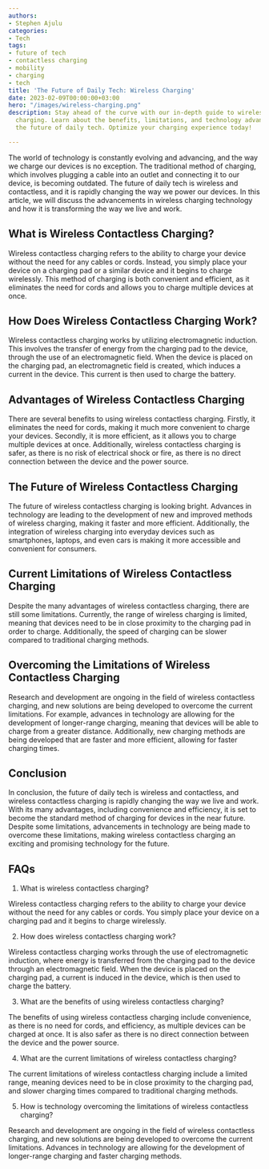 ```yaml
---
authors:
- Stephen Ajulu
categories:
- Tech
tags:
- future of tech
- contactless charging
- mobility
- charging
- tech
title: 'The Future of Daily Tech: Wireless Charging'
date: 2023-02-09T00:00:00+03:00
hero: "/images/wireless-charging.png"
description: Stay ahead of the curve with our in-depth guide to wireless contactless
  charging. Learn about the benefits, limitations, and technology advancements driving
  the future of daily tech. Optimize your charging experience today!

---
```

The world of technology is constantly evolving and advancing, and the way we charge our devices is no exception. The traditional method of charging, which involves plugging a cable into an outlet and connecting it to our device, is becoming outdated. The future of daily tech is wireless and contactless, and it is rapidly changing the way we power our devices. In this article, we will discuss the advancements in wireless charging technology and how it is transforming the way we live and work.

## What is Wireless Contactless Charging?

Wireless contactless charging refers to the ability to charge your device without the need for any cables or cords. Instead, you simply place your device on a charging pad or a similar device and it begins to charge wirelessly. This method of charging is both convenient and efficient, as it eliminates the need for cords and allows you to charge multiple devices at once.

## How Does Wireless Contactless Charging Work?

Wireless contactless charging works by utilizing electromagnetic induction. This involves the transfer of energy from the charging pad to the device, through the use of an electromagnetic field. When the device is placed on the charging pad, an electromagnetic field is created, which induces a current in the device. This current is then used to charge the battery.

## Advantages of Wireless Contactless Charging

There are several benefits to using wireless contactless charging. Firstly, it eliminates the need for cords, making it much more convenient to charge your devices. Secondly, it is more efficient, as it allows you to charge multiple devices at once. Additionally, wireless contactless charging is safer, as there is no risk of electrical shock or fire, as there is no direct connection between the device and the power source.

## The Future of Wireless Contactless Charging

The future of wireless contactless charging is looking bright. Advances in technology are leading to the development of new and improved methods of wireless charging, making it faster and more efficient. Additionally, the integration of wireless charging into everyday devices such as smartphones, laptops, and even cars is making it more accessible and convenient for consumers.

## Current Limitations of Wireless Contactless Charging

Despite the many advantages of wireless contactless charging, there are still some limitations. Currently, the range of wireless charging is limited, meaning that devices need to be in close proximity to the charging pad in order to charge. Additionally, the speed of charging can be slower compared to traditional charging methods.

## Overcoming the Limitations of Wireless Contactless Charging

Research and development are ongoing in the field of wireless contactless charging, and new solutions are being developed to overcome the current limitations. For example, advances in technology are allowing for the development of longer-range charging, meaning that devices will be able to charge from a greater distance. Additionally, new charging methods are being developed that are faster and more efficient, allowing for faster charging times.

## Conclusion

In conclusion, the future of daily tech is wireless and contactless, and wireless contactless charging is rapidly changing the way we live and work. With its many advantages, including convenience and efficiency, it is set to become the standard method of charging for devices in the near future. Despite some limitations, advancements in technology are being made to overcome these limitations, making wireless contactless charging an exciting and promising technology for the future.

## FAQs

1. What is wireless contactless charging?

Wireless contactless charging refers to the ability to charge your device without the need for any cables or cords. You simply place your device on a charging pad and it begins to charge wirelessly.

2. How does wireless contactless charging work?

Wireless contactless charging works through the use of electromagnetic induction, where energy is transferred from the charging pad to the device through an electromagnetic field. When the device is placed on the charging pad, a current is induced in the device, which is then used to charge the battery.

3. What are the benefits of using wireless contactless charging?

The benefits of using wireless contactless charging include convenience, as there is no need for cords, and efficiency, as multiple devices can be charged at once. It is also safer as there is no direct connection between the device and the power source.

4. What are the current limitations of wireless contactless charging?

The current limitations of wireless contactless charging include a limited range, meaning devices need to be in close proximity to the charging pad, and slower charging times compared to traditional charging methods.

5. How is technology overcoming the limitations of wireless contactless charging?

Research and development are ongoing in the field of wireless contactless charging, and new solutions are being developed to overcome the current limitations. Advances in technology are allowing for the development of longer-range charging and faster charging methods.